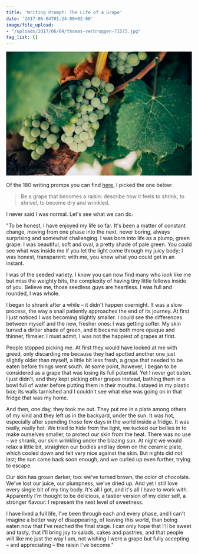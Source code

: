 ```yaml
---
title: 'Writing Prompt: The Life of a Grape'
date: '2017-06-04T01:24:00+02:00'
image/file_upload:
- "/uploads/2017/06/04/thomas-verbruggen-71575.jpg"
tag_list: []
---
```



![](/uploads/2017/06/04/thomas-verbruggen-71575.jpg)

Of the 180 writing promps you can find [here](http://www.dailyteachingtools.com/journal-writing-prompts.html#1), I picked the one below:

<blockquote>
<p>Be a grape that becomes a raisin: describe how it feels to shrink, to shrivel, to become dry and wrinkled.</p>
</blockquote>

I never said I was normal. Let's see what we can do.

"To be honest, I have enjoyed my life so far. It's been a matter of constant change, moving from one phase into the next, never boring, always surprising and somewhat challenging. I was born into life as a plump, green grape. I was beautiful, soft and oval, a pretty shade of pale green. You could see what was inside me if you let the light come through my juicy body; I was honest, transparent: with me, you knew what you could get in an instant.

I was of the seeded variety. I know you can now find many who *look* like me but miss the weighty bits, the complexity of having tiny little fellows inside of you. Believe me, those seedless guys are heartless. I was full and rounded, I was whole.

I began to shrank after a while – it didn't happen overnight. It was a slow process, the way a snail patiently approaches the end of its journey. At first I just noticed I was becoming slightly smaller. I could see the differences between myself and the new, fresher ones: I was getting softer. My skin turned a dirtier shade of green, and it became both more opaque and thinner, flimsier. I must admit, I was not the happiest of grapes at first.

People stopped picking me. At first they would have looked at me with greed, only discarding me because they had spotted another one just slightly older than myself, a little bit less fresh, a grape that needed to be eaten before things went south. At some point, however, *I* began to be considered as a grape that was losing its full potential. Yet I never got eaten. I just didn't, and they kept picking other grapes instead, bathing them in a bowl full of water before putting them in their mouths. I stayed in my plastic box; its walls tarnished and I couldn't see what else was going on in that fridge that was my home.

And then, one day, they took me out. They put me in a plate among others of my kind and they left us in the backyard, under the sun. It was hot, especially after spending those few days in the world inside a fridge. It was really, really hot. We tried to hide from the light, we tucked our bellies in to make ourselves smaller, to protect our skin from the heat. There was no use – we shrank, our skin wrinkling under the blazing sun. At night we would relax a little bit, straighten our bodies and lay down on the ceramic plate, which cooled down and felt very nice against the skin. But nights did not last; the sun came back soon enough, and we curled up even further, trying to escape.

Our skin has grown darker, too: we've turned brown, the color of chocolate. We've lost our juice, our plumpness, we've dried up. And yet I still love every single bit of my tiny body. It's all I got, and it's all I have to work with. Apparently I'm thought to be delicious, a tastier version of my older self, a stronger flavour: I represent the next level of sweetness.

I have lived a full life, I've been through each and every phase, and I can't imagine a better way of disappearing, of leaving this world, than being eaten now that I've reached the final stage. I can only hope that I'll be sweet and tasty, that I'll bring joy to salads, cakes and pastries, and that people will like me just the way I am, not wishing I were a grape but fully accepting – and appreciating – the raisin I've become."
